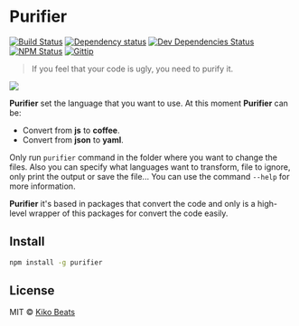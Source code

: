 # Purifier

[![Build Status](http://img.shields.io/travis/kikobeats/purifier/master.svg?style=flat)](https://travis-ci.org/kikobeats/purifier)
[![Dependency status](http://img.shields.io/david/kikobeats/purifier.svg?style=flat)](https://david-dm.org/kikobeats/purifier)
[![Dev Dependencies Status](http://img.shields.io/david/dev/kikobeats/purifier.svg?style=flat)](https://david-dm.org/kikobeats/purifier#info=devDependencies)
[![NPM Status](http://img.shields.io/npm/dm/purifier.svg?style=flat)](https://www.npmjs.org/package/purifier)
[![Gittip](http://img.shields.io/gittip/kikobeats.svg?style=flat)](https://www.gittip.com/kikobeats/)


> If you feel that your code is ugly, you need to purify it.

![](http://i.imgur.com/hQASxFx.png)

**Purifier** set the language that you want to use. At this moment **Purifier** can be:

* Convert from **js** to **coffee**.
* Convert from **json** to **yaml**.

Only run `purifier` command in the folder where you want to change the files. Also you can specify what languages want to transform, file to ignore, only print the output or save the file... You can use the command `--help` for more information.

**Purifier** it's based in packages that convert the code and only is a high-level wrapper of this packages for convert the code easily.

## Install

```bash
npm install -g purifier
```

## License

MIT © [Kiko Beats](http://www.kikobeats.com)